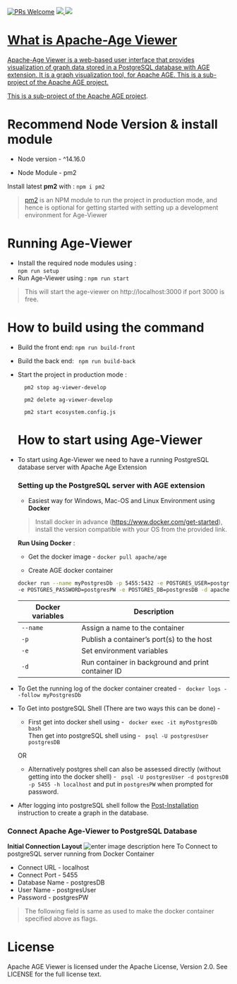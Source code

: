 [![PRs Welcome](https://img.shields.io/badge/PRs-welcome-brightgreen.svg?style=flat-square)](http://makeapullrequest.com)
  <a href="https://github.com/apache/age/blob/master/LICENSE">
    <img src="https://img.shields.io/github/license/apache/age-viewer"/>
  <a href="https://github.com/apache/age/stargazers">
    <img src="https://img.shields.io/github/stars/apache/age-viewer"/>
</p>

# What is Apache-Age Viewer
Apache-Age Viewer is a web-based user interface that provides visualization of graph data stored in a PostgreSQL database with AGE extension. It is a graph visualization tool, for Apache AGE.
This is a sub-project of the Apache AGE project.

This is a sub-project of [the Apache AGE project](https://age.apache.org/#).

# Recommend Node Version & install module

- Node version - ^14.16.0

- Node Module - pm2 

Install latest **pm2** with :
``` npm i pm2 ```


> [pm2](https://www.npmjs.com/package/pm2) is an NPM module to run the project in production mode, and hence is optional for getting started with setting up a development environment for Age-Viewer 

# Running Age-Viewer

 - Install the required node modules using  :  
	```npm run setup```
- Run Age-Viewer using : 
```npm run start```

>This will start the age-viewer on http://localhost:3000 if port 3000 is free.


# How to build using the command

- Build the front end: 
```npm run build-front ```

- Build the back end:
``` npm run build-back```

- Start the project in production mode :
  ``` 
	pm2 stop ag-viewer-develop

	pm2 delete ag-viewer-develop

	pm2 start ecosystem.config.js

	```

  # How to start using Age-Viewer
 - To start using Age-Viewer we need to have a running PostgreSQL database server with Apache Age Extension 
	 ### Setting up the PostgreSQL server with AGE extension
	-  Easiest way  for Windows, Mac-OS and Linux Environment using **Docker**
  
	> Install docker in advance (https://www.docker.com/get-started), install the version compatible with your OS from the provided link.
	
	 **Run Using Docker** :
   
	- Get the docker image - 
	```docker pull apache/age ```
	
	- Create AGE docker container
	```bash
	docker run --name myPostgresDb -p 5455:5432 -e POSTGRES_USER=postgresUser \
	-e POSTGRES_PASSWORD=postgresPW -e POSTGRES_DB=postgresDB -d apache/age
	```
	
	| Docker variables| Description |
	|--|--|
	| ``--name`` | Assign a name to the container |
	|	`-p` |	Publish a container’s port(s) to the host|
	|	``-e``|	Set environment variables|
	|	``-d``|	Run container in background and print container ID|
- To Get the running log of the docker container created - 
`` docker logs --follow myPostgresDb``
- To Get into postgreSQL Shell (There are two ways this can be done) -
	- First get into docker shell using -	`` docker exec -it myPostgresDb bash`` 
	<br>Then get into postgreSQL shell using - `` psql -U postgresUser postgresDB``
	
	OR
	
	- Alternatively postgres shell can also be assessed directly (without getting into the docker shell) -
		`` psql -U postgresUser -d postgresDB -p 5455 -h localhost``
		and put in ``postgresPW`` when prompted for password.
- After logging into postgreSQL shell follow the [Post-Installation](https://github.com/apache/age#post-installation) instruction to create a graph in the database.
### Connect Apache Age-Viewer to PostgreSQL Database
**Initial Connection Layout**
![enter image description here](https://user-images.githubusercontent.com/69689387/211624181-9644f489-1a45-4eed-ac8e-7aaf156b97ea.png)
To Connect to postgreSQL server running from Docker Container
- Connect URL - localhost
- Connect Port - 5455 
- Database Name - postgresDB
- User Name - postgresUser
- Password - postgresPW
> The following field is same as used to make the docker container specified above as flags.



# License

Apache AGE Viewer is licensed under the Apache License, Version 2.0. See LICENSE for the full license text.
